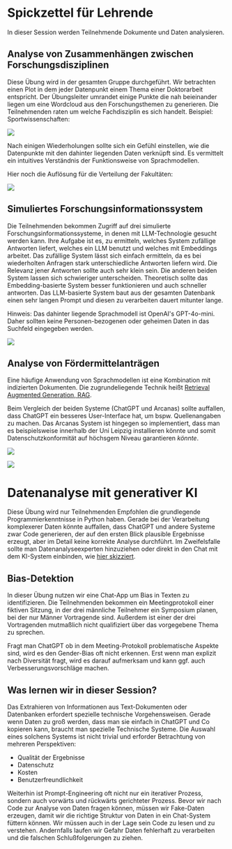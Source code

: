 # Spickzettel für Lehrende

In dieser Session werden Teilnehmende Dokumente und Daten analysieren. 

## Analyse von Zusammenhängen zwischen Forschungsdisziplinen

Diese Übung wird in der gesamten Gruppe durchgeführt. Wir betrachten einen Plot in dem jeder Datenpunkt einem Thema einer Doktorarbeit entspricht. 
Der Übungsleiter umrandet einige Punkte die nah beieinander liegen um eine Wordcloud aus den Forschungsthemen zu generieren. Die Teilnehmenden raten um welche Fachdisziplin es sich handelt. Beispiel: Sportwissenschaften:

![](plot_example_sport.png)

Nach einigen Wiederholungen sollte sich ein Gefühl einstellen, wie die Datenpunkte mit den dahinter liegenden Daten verknüpft sind. Es vermittelt ein intuitives Verständnis der Funktionsweise von Sprachmodellen. 

Hier noch die Auflösung für die Verteilung der Fakultäten:

![](faculties.png)

## Simuliertes Forschungsinformationssystem

Die Teilnehmenden bekommen Zugriff auf drei simulierte Forschungsinformationssysteme, in denen mit LLM-Technologie gesucht werden kann. Ihre Aufgabe ist es, zu ermitteln, welches System zufällige Antworten liefert, welches ein LLM benutzt und welches mit Embeddings arbeitet. Das zufällige System lässt sich einfach ermitteln, da es bei wiederholten Anfragen stark unterschiedliche Antworten liefern wird. Die Relevanz jener Antworten sollte auch sehr klein sein. Die anderen beiden System lassen sich schwieriger unterscheiden. Theoretisch sollte das Embedding-basierte System besser funktionieren und auch schneller antworten. Das LLM-basierte System baut aus der gesamten Datenbank einen sehr langen Prompt und diesen zu verarbeiten dauert mitunter lange.

Hinweis: Das dahinter liegende Sprachmodell ist OpenAI's GPT-4o-mini. Daher sollten keine Personen-bezogenen oder geheimen Daten in das Suchfeld eingegeben werden. 

![](fis.png)

## Analyse von Fördermittelanträgen

Eine häufige Anwendung von Sprachmodellen ist eine Kombination mit indizierten Dokumenten. Die zugrundeliegende Technik heißt [Retrieval Augmented Generation, RAG](https://en.wikipedia.org/wiki/Retrieval-augmented_generation).

Beim Vergleich der beiden Systeme (ChatGPT und Arcanas) sollte auffallen, dass ChatGPT ein besseres User-Interface hat, um bspw. Quellenangaben zu machen. Das Arcanas System ist hingegen so implementiert, dass man es beispielsweise innerhalb der Uni Leipzig installieren könnte und somit Datenschutzkonformität auf höchsgem Niveau garantieren _könnte_.

![](nfdi4bi_chatgpt.png)

![](nfdi4bi_arcanas.png)

# Datenanalyse mit generativer KI

Diese Übung wird nur Teilnehmenden Empfohlen die grundlegende Programmierkenntnisse in Python haben. 
Gerade bei der Verarbeitung komplexerer Daten könnte auffallen, dass ChatGPT und andere Systeme zwar Code generieren, der auf den ersten Blick plausible Ergebnisse erzeugt, aber im Detail keine korrekte Analyse durchführt.
Im Zweifelsfalle sollte man Datenanalyseexperten hinzuziehen oder direkt in den Chat mit dem KI-System einbinden, wie [hier skizziert](https://www.nature.com/articles/s43588-025-00781-1).

## Bias-Detektion

In dieser Übung nutzen wir eine Chat-App um Bias in Texten zu identifizieren. Die Teilnehmenden bekommen ein Meetingprotokoll einer fiktiven Sitzung, 
in der drei männliche Teilnehmer ein Symposium planen, bei der nur Männer Vortragende sind. 
Außerdem ist einer der drei Vortragenden mutmaßlich nicht qualifiziert über das vorgegebene Thema zu sprechen.

Fragt man ChatGPT ob in dem Meeting-Protokoll problematische Aspekte sind, wird es den Gender-Bias oft nicht erkennen.
Erst wenn man explizit nach Diversität fragt, wird es darauf aufmerksam und kann ggf. auch Verbesserungsvorschläge machen.

## Was lernen wir in dieser Session?

Das Extrahieren von Informationen aus Text-Dokumenten oder Datenbanken erfordert spezielle technische Vorgehensweisen. 
Gerade wenn Daten zu groß werden, dass man sie einfach in ChatGPT und Co kopieren kann, braucht man spezielle Technische Systeme. 
Die Auswahl eines solchens Systems ist nicht trivial und erforder Betrachtung von mehreren Perspektiven:
* Qualität der Ergebnisse
* Datenschutz
* Kosten
* Benutzerfreundlichkeit

Weiterhin ist Prompt-Engineering oft nicht nur ein iterativer Prozess, sondern auch vorwärts und rückwärts gerichteter Prozess.
Bevor wir nach Code zur Analyse von Daten fragen können, müssen wir Fake-Daten erzeugen, damit wir die richtige Struktur von Daten in ein Chat-System füttern können.
Wir müssen auch in der Lage sein Code zu lesen und zu verstehen. Andernfalls laufen wir Gefahr Daten fehlerhaft zu verarbeiten und die falschen Schlußfolgerungen zu ziehen.

